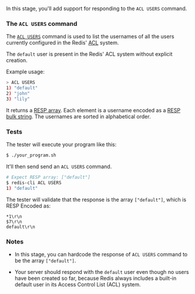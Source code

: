 In this stage, you'll add support for responding to the `ACL USERS` command.

### The `ACL USERS` command

The [`ACL USERS`](https://redis.io/docs/latest/commands/acl-users/) command is used to list the usernames of all the users currently configured in the Redis' [ACL](https://redis.io/docs/latest/operate/oss_and_stack/management/security/acl/) system.

The `default` user is present in the Redis' ACL system without explicit creation.

Example usage:

```bash
> ACL USERS
1) "default"
2) "john"
3) "lily"
```

It returns a [RESP array](https://redis.io/docs/latest/develop/reference/protocol-spec/#arrays). Each element is a username encoded as a [RESP bulk string](https://redis.io/docs/latest/develop/reference/protocol-spec/#bulk-strings). The usernames are sorted in alphabetical order.

### Tests

The tester will execute your program like this:

```bash
$ ./your_program.sh
```

It'll then send send an `ACL USERS` command.

```bash
# Expect RESP array: ["default"]
$ redis-cli ACL USERS
1) "default"
```

The tester will validate that the response is the array `["default"]`, which is RESP Encoded as:

```
*1\r\n
$7\r\n
default\r\n
```

### Notes

- In this stage, you can hardcode the response of `ACL USERS` command to be the array `["default"]`.

- Your server should respond with the `default` user even though no users have been created so far, because Redis always includes a built-in default user in its Access Control List (ACL) system.
